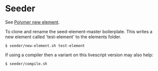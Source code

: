 Seeder
======

See [Polymer new element](https://www.polymer-project.org/docs/start/reusableelements.html).

To clone and rename the seed-element-master boilerplate. This writes a new element called 'test-element'
to the elements folder.
```
$ seeder/new-element.sh test-element
```

If using a compiler then a variant on this livescript version may also help:
```
$ seeder/compile.sh
```